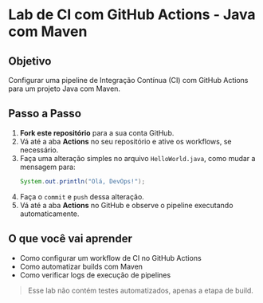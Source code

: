 # Lab de CI com GitHub Actions - Java com Maven

## Objetivo
Configurar uma pipeline de Integração Contínua (CI) com GitHub Actions para um projeto Java com Maven.

## Passo a Passo

1. **Fork este repositório** para a sua conta GitHub.
2. Vá até a aba **Actions** no seu repositório e ative os workflows, se necessário.
3. Faça uma alteração simples no arquivo `HelloWorld.java`, como mudar a mensagem para:
   ```java
   System.out.println("Olá, DevOps!");
   ```
4. Faça o `commit` e `push` dessa alteração.
5. Vá até a aba **Actions** no GitHub e observe o pipeline executando automaticamente.

## O que você vai aprender
- Como configurar um workflow de CI no GitHub Actions
- Como automatizar builds com Maven
- Como verificar logs de execução de pipelines

> Esse lab não contém testes automatizados, apenas a etapa de build.